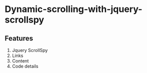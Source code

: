 # Dynamic-scrolling-with-jquery-scrollspy

## Features

1. Jquery ScrollSpy
2. Links
3. Content
4. Code details